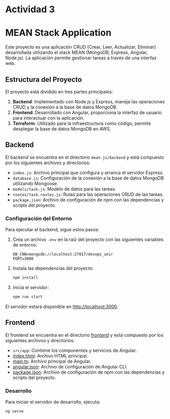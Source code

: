 # Actividad 3
# MEAN Stack Application

Este proyecto es una aplicación CRUD (Crear, Leer, Actualizar, Eliminar) desarrollada utilizando el stack MEAN (MongoDB, Express, Angular, Node.js). La aplicación permite gestionar tareas a través de una interfaz web.

## Estructura del Proyecto

El proyecto está dividido en tres partes principales:

1. **Backend**: Implementado con Node.js y Express, maneja las operaciones CRUD y la conexión a la base de datos MongoDB.
2. **Frontend**: Desarrollado con Angular, proporciona la interfaz de usuario para interactuar con la aplicación.
3. **Terraform**: Utilizado para la infraestructura como código, permite desplegar la base de datos MongoDB en AWS.

## Backend

El backend se encuentra en el directorio `mean-js/backend` y está compuesto por los siguientes archivos y directorios:

- `index.js`: Archivo principal que configura y arranca el servidor Express.
- `database.js`: Configuración de la conexión a la base de datos MongoDB utilizando Mongoose.
- `models/task.js`: Modelo de datos para las tareas.
- `routes/task.routes.js`: Rutas para las operaciones CRUD de las tareas.
- `package.json`: Archivo de configuración de npm con las dependencias y scripts del proyecto.

### Configuración del Entorno

Para ejecutar el backend, sigue estos pasos:

1. Crea un archivo `.env` en la raíz del proyecto con las siguientes variables de entorno:

    ```plaintext
    DB_CNN=mongodb://localhost:27017/devops_unir
    PORT=3000
    ```

2. Instala las dependencias del proyecto:

    ```bash
    npm install
    ```

3. Inicia el servidor:

    ```bash
    npm run start
    ```

El servidor estará disponible en [http://localhost:3000](http://_vscodecontentref_/0).

## Frontend

El frontend se encuentra en el directorio [frontend](http://_vscodecontentref_/1) y está compuesto por los siguientes archivos y directorios:

- `src/app`: Contiene los componentes y servicios de Angular.
- [index.html](http://_vscodecontentref_/2): Archivo HTML principal.
- [main.ts](http://_vscodecontentref_/3): Archivo principal de Angular.
- [angular.json](http://_vscodecontentref_/4): Archivo de configuración de Angular CLI.
- [package.json](http://_vscodecontentref_/5): Archivo de configuración de npm con las dependencias y scripts del proyecto.

### Desarrollo

Para iniciar el servidor de desarrollo, ejecuta:

```bash
ng serve